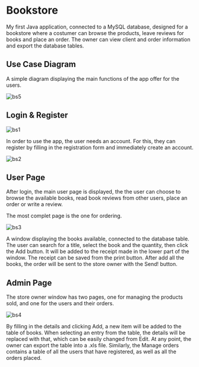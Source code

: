 # Bookstore
My first Java application, connected to a MySQL database, designed for a bookstore where a costumer can browse the products, leave reviews for books and place an order. The owner can view client and order information and export the database tables.


## Use Case Diagram

A simple diagram displaying the main functions of the app offer for the users.


![bs5](https://user-images.githubusercontent.com/127431550/233774616-86f91dda-7cdd-469f-9080-aebbaf3bc1b4.png)



## Login & Register


![bs1](https://user-images.githubusercontent.com/127431550/233771449-18980526-61db-449d-997e-7ca0cfa399ce.png)


In order to use the app, the user needs an account. For this, they can register by filling in the registration form and immediately create an account. 


![bs2](https://user-images.githubusercontent.com/127431550/233771452-1070667c-a39d-408c-b692-71e725fae93c.png)


## User Page

After login, the main user page is displayed, the the user can choose to browse the available books, read book reviews from other users, place an order or write a review.

The most complet page is the one for ordering.


![bs3](https://user-images.githubusercontent.com/127431550/233771896-e4a1355f-df69-40f1-93f8-4be626249f7f.png)


A window displaying the books available, connected to the database table. The user can search for a title, select the book and the quantity, then click the Add button. It will be added to the receipt made in the lower part of the window. The receipt can be saved from the print button. After add all the books, the order will be sent to the store owner with the Send! button.


## Admin Page

The store owner window has two pages, one for managing the products sold, and one for the users and their orders.


![bs4](https://user-images.githubusercontent.com/127431550/233772206-90b4877b-1f75-4c93-8353-317704d69714.png)


By filling in the details and clicking Add, a new item will be added to the table of books. When selecting an entry from the table, the details will be replaced with that, which can be easily changed from Edit. At any point, the owner can export the table into a .xls file. Similarly, the Manage orders contains a table of all the users that have registered, as well as all the orders placed.

